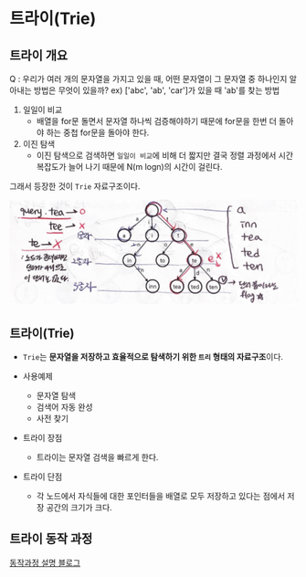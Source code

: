 # 트라이(Trie)

## 트라이 개요
Q : 우리가 여러 개의 문자열을 가지고 있을 때, 어떤 문자열이 그 문자열 중 하나인지 알아내는 방법은 무엇이 있을까?
ex) ['abc', 'ab', 'car']가 있을 때 'ab'를 찾는 방법

1. 일일이 비교
   - 배열을 for문 돌면서 문자열 하나씩 검증해야하기 때문에 for문을 한번 더 돌아야 하는 중첩 for문을 돌아야 한다.
2. 이진 탐색
   - 이진 탐색으로 검색하면 `일일이 비교`에 비해 더 짧지만 결국 정렬 과정에서 시간 복잡도가 늘어 나기 때문에 N(m logn)의 시간이 걸린다.

그래서 등장한 것이 `Trie` 자료구조이다.

![트라이](assets/1.png)

## 트라이(Trie)
- `Trie`는 **문자열을 저장하고 효율적으로 탐색하기 위한 `트리` 형태의 자료구조**이다.

- 사용예제
  - 문자열 탐색
  - 검색어 자동 완성
  - 사전 찾기

- 트라이 장점
  - 트라이는 문자열 검색을 빠르게 한다.
- 트라이 단점
  - 각 노드에서 자식들에 대한 포인터들을 배열로 모두 저장하고 있다는 점에서 저장 공간의 크기가 크다.

## 트라이 동작 과정
[동작과정 설명 블로그](https://velog.io/@kimdukbae/%EC%9E%90%EB%A3%8C%EA%B5%AC%EC%A1%B0-%ED%8A%B8%EB%9D%BC%EC%9D%B4-Trie)